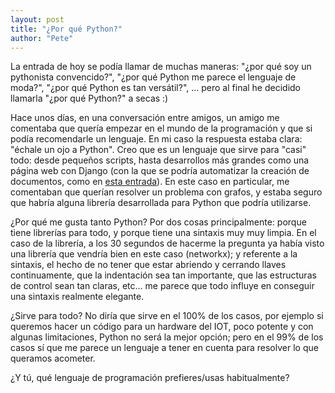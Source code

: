 ```yaml
---
layout: post
title: "¿Por qué Python?"
author: "Pete"
---
```


La entrada de hoy se podía llamar de muchas maneras: "¿por qué soy un pythonista convencido?", "¿por qué Python me parece el lenguaje de moda?", "¿por qué Python es tan versátil?", ... pero al final he decidido llamarla "¿por qué Python?" a secas :)

Hace unos días, en una conversación entre amigos, un amigo me comentaba que quería empezar en el mundo de la programación y que si podía recomendarle un lenguaje. En mi caso la respuesta estaba clara: "échale un ojo a Python". Creo que es un lenguaje que sirve para "casi" todo: desde pequeños scripts, hasta desarrollos más grandes como una página web con Django (con la que se podría automatizar la creación de documentos, como en [esta entrada](https://livefromsec.github.io/2017-10-20/automatizando-la-creacion-de-documentos)). En este caso en particular, me comentaban que querían resolver un problema con grafos, y estaba seguro que habría alguna librería desarrollada para Python que podría utilizarse. 

¿Por qué me gusta tanto Python? Por dos cosas principalmente: porque tiene librerías para todo, y porque tiene una sintaxis muy muy limpia. En el caso de la librería, a los 30 segundos de hacerme la pregunta ya había visto una librería que vendría bien en este caso (networkx); y referente a la sintaxis, el hecho de no tener que estar abriendo y cerrando llaves continuamente, que la indentación sea tan importante, que las estructuras de control sean tan claras, etc... me parece que todo influye en conseguir una sintaxis realmente elegante.

¿Sirve para todo? No diría que sirve en el 100% de los casos, por ejemplo si queremos hacer un código para un hardware del IOT, poco potente y con algunas limitaciones, Python no será la mejor opción; pero en el 99% de los casos sí que me parece un lenguaje a tener en cuenta para resolver lo que queramos acometer.

¿Y tú, qué lenguaje de programación prefieres/usas habitualmente?
